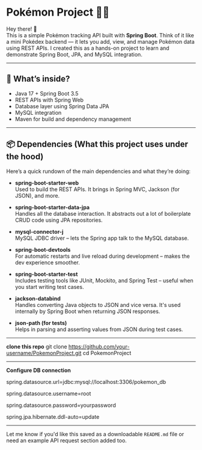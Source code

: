 # Pokémon Project 🐱‍👤

Hey there! 👋  
This is a simple Pokémon tracking API built with **Spring Boot**. Think of it like a mini Pokédex backend — it lets you add, view, and manage Pokémon data using REST APIs. I created this as a hands-on project to learn and demonstrate Spring Boot, JPA, and MySQL integration.

---

## 🚀 What’s inside?

- Java 17 + Spring Boot 3.5
- REST APIs with Spring Web
- Database layer using Spring Data JPA
- MySQL integration
- Maven for build and dependency management

---

## 📦 Dependencies (What this project uses under the hood)

Here’s a quick rundown of the main dependencies and what they’re doing:

- **spring-boot-starter-web**  
  Used to build the REST APIs. It brings in Spring MVC, Jackson (for JSON), and more.

- **spring-boot-starter-data-jpa**  
  Handles all the database interaction. It abstracts out a lot of boilerplate CRUD code using JPA repositories.

- **mysql-connector-j**  
  MySQL JDBC driver – lets the Spring app talk to the MySQL database.

- **spring-boot-devtools**  
  For automatic restarts and live reload during development – makes the dev experience smoother.

- **spring-boot-starter-test**  
  Includes testing tools like JUnit, Mockito, and Spring Test – useful when you start writing test cases.

- **jackson-databind**  
  Handles converting Java objects to JSON and vice versa. It's used internally by Spring Boot when returning JSON responses.

- **json-path (for tests)**  
  Helps in parsing and asserting values from JSON during test cases.

---
**clone this repo**
git clone https://github.com/your-username/PokemonProject.git
cd PokemonProject

--------
**Configure DB connection**

spring.datasource.url=jdbc:mysql://localhost:3306/pokemon_db

spring.datasource.username=root

spring.datasource.password=yourpassword

spring.jpa.hibernate.ddl-auto=update

-----------

Let me know if you'd like this saved as a downloadable `README.md` file or need an example API request section added too.

